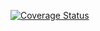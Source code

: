 [![Coverage Status](https://coveralls.io/repos/github/TintoEdoardo/Assignment-2/badge.svg)](https://coveralls.io/github/TintoEdoardo/Assignment-2)